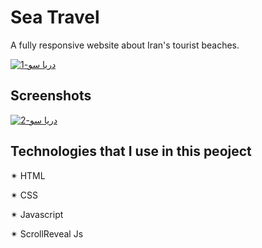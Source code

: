 

# Sea Travel

A fully responsive website about Iran's tourist beaches.

[![دریا سو-1](https://i.im.ge/2023/05/21/hXUEof.1.png)](https://im.ge/i/hXUEof)

## Screenshots

[![دریا سو-2](https://i.im.ge/2023/05/21/hXUAZ1.2.png)](https://im.ge/i/hXUAZ1)



## Technologies that I use in this peoject

✴ HTML

✴ CSS

✴ Javascript

✴ ScrollReveal Js 
